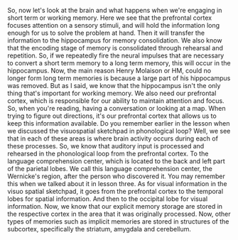 So, now let's look at the brain and what happens when we're engaging in short
term or working memory. Here we see that the prefrontal cortex focuses
attention on a sensory stimuli, and will hold the information long enough for
us to solve the problem at hand. Then it will transfer the information to the
hippocampus for memory consolidation. We also know that the encoding stage of
memory is consolidated through rehearsal and repetition. So, if we repeatedly
fire the neural impulses that are necessary to convert a short term memory to a
long term memory, this will occur in the hippocampus. Now, the main reason
Henry Molaison or HM, could no longer form long term memories is because a
large part of his hippocampus was removed. But as I said, we know that the
hippocampus isn't the only thing that's important for working memory. We also
need our prefrontal cortex, which is responsible for our ability to maintain
attention and focus. So, when you're reading, having a conversation or looking
at a map. When trying to figure out directions, it's our prefrontal cortex that
allows us to keep this information available. Do you remember earlier in the
lesson when we discussed the visuospatial sketchpad in phonological loop? Well,
we see that in each of these areas is where brain activity occurs during each
of these processes. So, we know that auditory input is processed and rehearsed
in the phonological loop from the prefrontal cortex. To the language
comprehension center, which is located to the back and left part of the
parietal lobes. We call this language comprehension center, the Wernicke's
region, after the person who discovered it. You may remember this when we
talked about it in lesson three. As for visual information in the visuo spatial
sketchpad, it goes from the prefrontal cortex to the temporal lobes for spatial
information. And then to the occipital lobe for visual information. Now, we
know that our explicit memory storage are stored in the respective cortex in
the area that it was originally processed. Now, other types of memories such as
implicit memories are stored in structures of the subcortex, specifically the
striatum, amygdala and cerebellum.
